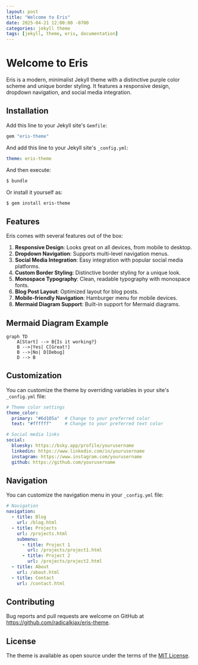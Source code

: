 ```yaml
---
layout: post
title: "Welcome to Eris"
date: 2025-04-21 12:00:00 -0700
categories: jekyll theme
tags: [jekyll, theme, eris, documentation]
---
```


# Welcome to Eris

Eris is a modern, minimalist Jekyll theme with a distinctive purple color scheme and unique border styling. It features a responsive design, dropdown navigation, and social media integration.

## Installation

Add this line to your Jekyll site's `Gemfile`:

```ruby
gem "eris-theme"
```

And add this line to your Jekyll site's `_config.yml`:

```yaml
theme: eris-theme
```

And then execute:

```bash
$ bundle
```

Or install it yourself as:

```bash
$ gem install eris-theme
```

## Features

Eris comes with several features out of the box:

1. **Responsive Design**: Looks great on all devices, from mobile to desktop.
2. **Dropdown Navigation**: Supports multi-level navigation menus.
3. **Social Media Integration**: Easy integration with popular social media platforms.
4. **Custom Border Styling**: Distinctive border styling for a unique look.
5. **Monospace Typography**: Clean, readable typography with monospace fonts.
6. **Blog Post Layout**: Optimized layout for blog posts.
7. **Mobile-friendly Navigation**: Hamburger menu for mobile devices.
8. **Mermaid Diagram Support**: Built-in support for Mermaid diagrams.

## Mermaid Diagram Example

```mermaid
graph TD
    A[Start] --> B{Is it working?}
    B -->|Yes| C[Great!]
    B -->|No| D[Debug]
    D --> B
```

## Customization

You can customize the theme by overriding variables in your site's `_config.yml` file:

```yaml
# Theme color settings
theme_color:
  primary: "#6d105a"  # Change to your preferred color
  text: "#ffffff"     # Change to your preferred text color

# Social media links
social:
  bluesky: https://bsky.app/profile/yourusername
  linkedin: https://www.linkedin.com/in/yourusername
  instagram: https://www.instagram.com/yourusername
  github: https://github.com/yourusername
```

## Navigation

You can customize the navigation menu in your `_config.yml` file:

```yaml
# Navigation
navigation:
  - title: Blog
    url: /blog.html
  - title: Projects
    url: /projects.html
    submenu:
      - title: Project 1
        url: /projects/project1.html
      - title: Project 2
        url: /projects/project2.html
  - title: About
    url: /about.html
  - title: Contact
    url: /contact.html
```

## Contributing

Bug reports and pull requests are welcome on GitHub at https://github.com/radicalkjax/eris-theme.

## License

The theme is available as open source under the terms of the [MIT License](https://opensource.org/licenses/MIT).
